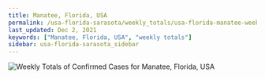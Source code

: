 ```yaml
---
title: Manatee, Florida, USA
permalink: /usa-florida-sarasota/weekly_totals/usa-florida-manatee-weekly_totals.html
last_updated: Dec 2, 2021
keywords: ["Manatee, Florida, USA", "weekly totals"]
sidebar: usa-florida-sarasota_sidebar
---
```


![Weekly Totals of Confirmed Cases for Manatee, Florida, USA](/covid_tracker/images/graphs/usa-florida-manatee-weekly_totals_graph.png)
